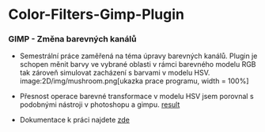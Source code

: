 # Color-Filters-Gimp-Plugin

### GIMP - Změna barevných kanálů
* Semestrální práce zaměřená na téma úpravy barevných kanálů. Plugin je schopen měnit barvy ve vybrané oblasti v rámci barevného modelu RGB tak zároveň simulovat zacházení s barvami v modelu HSV.
image:2D/img/mushroom.png[ukazka prace programu, width = 100%]
* Přesnost operace barevné transformace v modelu HSV jsem porovnal s podobnými nástroji v photoshopu a gimpu.
[result](img/gradientResult.png)

* Dokumentace k práci najdete [zde](dokumentace.adoc)
